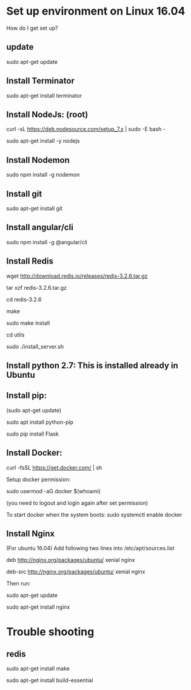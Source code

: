 # Set up environment on Linux 16.04
How do I get set up?

## update
sudo apt-get update

## Install Terminator
sudo apt-get install terminator

## Install NodeJs: (root)

curl -sL https://deb.nodesource.com/setup_7.x | sudo -E bash -

sudo apt-get install -y nodejs

## Install Nodemon

sudo npm install -g nodemon

## Install git

sudo apt-get install git

## Install angular/cli

sudo npm install -g @angular/cli

## Install Redis

wget http://download.redis.io/releases/redis-3.2.6.tar.gz

tar xzf redis-3.2.6.tar.gz

cd redis-3.2.6

make

sudo make install

cd utils

sudo ./install_server.sh

## Install python 2.7: This is installed already in Ubuntu

## Install pip:

(sudo apt-get update)

sudo apt install python-pip

sudo pip install Flask

## Install Docker:

curl -fsSL https://get.docker.com/ | sh

Setup docker permission:

sudo usermod -aG docker $(whoami)

(you need to logout and login again after set permission)

To start docker when the system boots: sudo systemctl enable docker

## Install Nginx
(For ubuntu 16.04) Add following two lines into /etc/apt/sources.list

deb http://nginx.org/packages/ubuntu/ xenial nginx

deb-src http://nginx.org/packages/ubuntu/ xenial nginx

Then run:

sudo apt-get update

sudo apt-get install nginx

# Trouble shooting
## redis
sudo apt-get install make

sudo apt-get install build-essential

